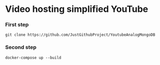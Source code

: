 # Video hosting simplified YouTube


### First step
```
git clone https://github.com/JustGithubProject/YoutubeAnalogMongoDB
```




### Second step
```
docker-compose up --build
```
